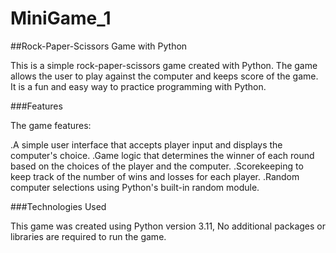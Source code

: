 # MiniGame_1
##Rock-Paper-Scissors Game with Python

This is a simple rock-paper-scissors game created with Python. The game allows the user to play against the computer and keeps score of the game. It is a fun and easy way to practice programming with Python.

###Features

The game features:

.A simple user interface that accepts player input and displays the computer's choice.
.Game logic that determines the winner of each round based on the choices of the player and the computer.
.Scorekeeping to keep track of the number of wins and losses for each player.
.Random computer selections using Python's built-in random module.

###Technologies Used

This game was created using Python version 3.11, No additional packages or libraries are required to run the game.


